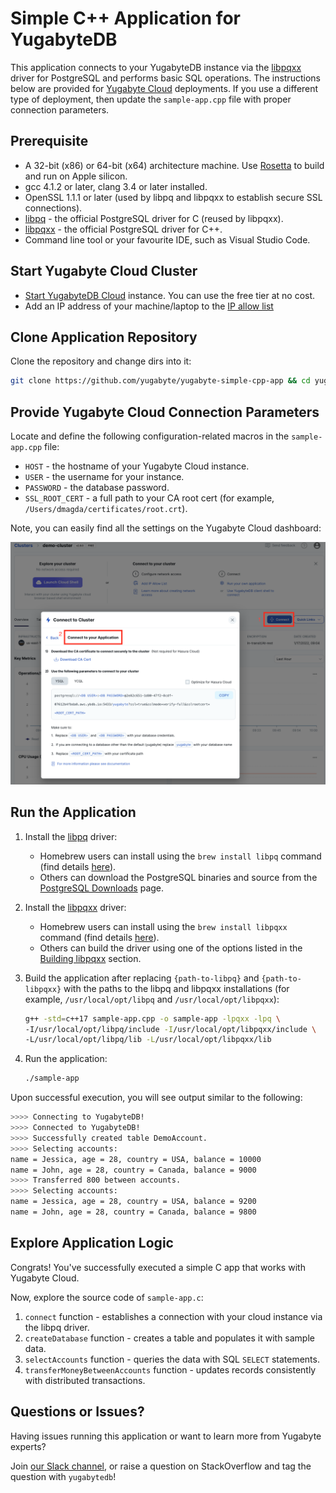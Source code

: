 # Simple C++ Application for YugabyteDB

This application connects to your YugabyteDB instance via the 
[libpqxx](http://pqxx.org/development/libpqxx/) driver for PostgreSQL and performs basic SQL 
operations. The instructions below are provided for [Yugabyte Cloud](https://cloud.yugabyte.com/) deployments. 
If you use a different type of deployment, then update the `sample-app.cpp` file with proper connection parameters.

## Prerequisite

* A 32-bit (x86) or 64-bit (x64) architecture machine. Use [Rosetta](https://support.apple.com/en-us/HT211861) to build and run on Apple silicon.
* gcc 4.1.2 or later, clang 3.4 or later installed.
* OpenSSL 1.1.1 or later (used by libpq and libpqxx to establish secure SSL connections).
* [libpq](https://docs.yugabyte.com/latest/reference/drivers/ysql-client-drivers/#libpq) - the official PostgreSQL driver for C (reused by libpqxx).
* [libpqxx](https://docs.yugabyte.com/latest/reference/drivers/ysql-client-drivers/#libpqxx) - the official PostgreSQL driver for C++.
* Command line tool or your favourite IDE, such as Visual Studio Code.

## Start Yugabyte Cloud Cluster

* [Start YugabyteDB Cloud](https://docs.yugabyte.com/latest/yugabyte-cloud/cloud-quickstart/qs-add/) instance. You can use
the free tier at no cost.
* Add an IP address of your machine/laptop to the [IP allow list](https://docs.yugabyte.com/latest/yugabyte-cloud/cloud-secure-clusters/add-connections/#manage-ip-allow-lists)

## Clone Application Repository

Clone the repository and change dirs into it:

```bash
git clone https://github.com/yugabyte/yugabyte-simple-cpp-app && cd yugabyte-simple-cpp-app
```

## Provide Yugabyte Cloud Connection Parameters

Locate and define the following configuration-related macros in the `sample-app.cpp` file:
* `HOST` - the hostname of your Yugabyte Cloud instance.
* `USER` - the username for your instance.
* `PASSWORD` - the database password.
* `SSL_ROOT_CERT` - a full path to your CA root cert (for example, `/Users/dmagda/certificates/root.crt`). 

Note, you can easily find all the settings on the Yugabyte Cloud dashboard:

![image](resources/cloud_app_settings.png)

## Run the Application

1. Install the [libpq](https://docs.yugabyte.com/latest/reference/drivers/ysql-client-drivers/#libpq) driver:
    * Homebrew users can install using the `brew install libpq` command (find details [here](https://formulae.brew.sh/formula/libpq)).
    * Others can download the PostgreSQL binaries and source from the [PostgreSQL Downloads](https://www.postgresql.org/download/) page.
2. Install the [libpqxx](https://docs.yugabyte.com/latest/reference/drivers/ysql-client-drivers/#libpqxx) driver:
    * Homebrew users can install using the `brew install libpqxx` command (find details [here](https://formulae.brew.sh/formula/libpqxx)).
    * Others can build the driver using one of the options listed in the [Building libpqxx](https://github.com/jtv/libpqxx#building-libpqxx) section.
    
3. Build the application after replacing `{path-to-libpq}` and `{path-to-libpqxx}` with the paths to the libpq and libpqxx installations (for example, `/usr/local/opt/libpq` and `/usr/local/opt/libpqxx`):
    ```bash
    g++ -std=c++17 sample-app.cpp -o sample-app -lpqxx -lpq \
    -I/usr/local/opt/libpq/include -I/usr/local/opt/libpqxx/include \
    -L/usr/local/opt/libpq/lib -L/usr/local/opt/libpqxx/lib 
    ```
4. Run the application:
    ```bash
    ./sample-app
    ```

Upon successful execution, you will see output similar to the following:

```bash
>>>> Connecting to YugabyteDB!
>>>> Connected to YugabyteDB!
>>>> Successfully created table DemoAccount.
>>>> Selecting accounts:
name = Jessica, age = 28, country = USA, balance = 10000
name = John, age = 28, country = Canada, balance = 9000
>>>> Transferred 800 between accounts.
>>>> Selecting accounts:
name = Jessica, age = 28, country = USA, balance = 9200
name = John, age = 28, country = Canada, balance = 9800
```

## Explore Application Logic

Congrats! You've successfully executed a simple C app that works with Yugabyte Cloud.

Now, explore the source code of `sample-app.c`:
1. `connect` function - establishes a connection with your cloud instance via the libpq driver.
3. `createDatabase` function - creates a table and populates it with sample data.
4. `selectAccounts` function - queries the data with SQL `SELECT` statements.
5. `transferMoneyBetweenAccounts` function - updates records consistently with distributed transactions.

## Questions or Issues?

Having issues running this application or want to learn more from Yugabyte experts?

Join [our Slack channel](https://communityinviter.com/apps/yugabyte-db/register),
or raise a question on StackOverflow and tag the question with `yugabytedb`!